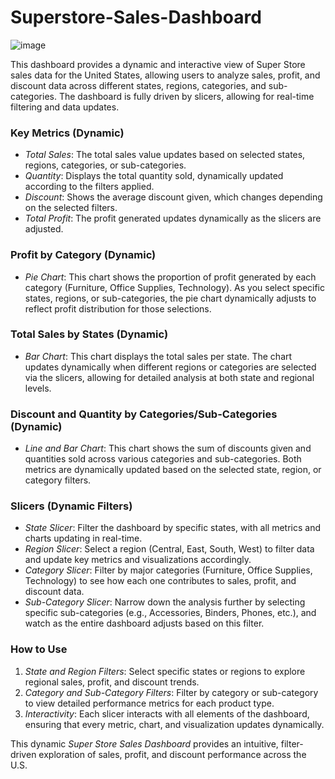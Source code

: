 # Superstore-Sales-Dashboard

![image](https://github.com/user-attachments/assets/2e5c941a-6c5a-417a-a15a-a3572dc8b629)


This dashboard provides a dynamic and interactive view of Super Store sales data for the United States, allowing users to analyze sales, profit, and discount data across different states, regions, categories, and sub-categories. The dashboard is fully driven by slicers, allowing for real-time filtering and data updates.

### Key Metrics (Dynamic)
- *Total Sales*: The total sales value updates based on selected states, regions, categories, or sub-categories.
- *Quantity*: Displays the total quantity sold, dynamically updated according to the filters applied.
- *Discount*: Shows the average discount given, which changes depending on the selected filters.
- *Total Profit*: The profit generated updates dynamically as the slicers are adjusted.

### Profit by Category (Dynamic)
- *Pie Chart*: This chart shows the proportion of profit generated by each category (Furniture, Office Supplies, Technology). As you select specific states, regions, or sub-categories, the pie chart dynamically adjusts to reflect profit distribution for those selections.

### Total Sales by States (Dynamic)
- *Bar Chart*: This chart displays the total sales per state. The chart updates dynamically when different regions or categories are selected via the slicers, allowing for detailed analysis at both state and regional levels.

### Discount and Quantity by Categories/Sub-Categories (Dynamic)
- *Line and Bar Chart*: This chart shows the sum of discounts given and quantities sold across various categories and sub-categories. Both metrics are dynamically updated based on the selected state, region, or category filters.

### Slicers (Dynamic Filters)
- *State Slicer*: Filter the dashboard by specific states, with all metrics and charts updating in real-time.
- *Region Slicer*: Select a region (Central, East, South, West) to filter data and update key metrics and visualizations accordingly.
- *Category Slicer*: Filter by major categories (Furniture, Office Supplies, Technology) to see how each one contributes to sales, profit, and discount data.
- *Sub-Category Slicer*: Narrow down the analysis further by selecting specific sub-categories (e.g., Accessories, Binders, Phones, etc.), and watch as the entire dashboard adjusts based on this filter.

### How to Use
1. *State and Region Filters*: Select specific states or regions to explore regional sales, profit, and discount trends.
2. *Category and Sub-Category Filters*: Filter by category or sub-category to view detailed performance metrics for each product type.
3. *Interactivity*: Each slicer interacts with all elements of the dashboard, ensuring that every metric, chart, and visualization updates dynamically.

This dynamic *Super Store Sales Dashboard* provides an intuitive, filter-driven exploration of sales, profit, and discount performance across the U.S.
